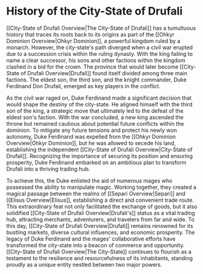 # History of the City-State of Drufali

[[City-State of Drufali Overview|The City-State of Drufali]] has a tumultuous history that traces its roots back to its origins as part of the [[Ohkyr Dominion Overview|Ohkyr Dominion]], a powerful kingdom ruled by a monarch. However, the city-state's path diverged when a civil war erupted due to a succession crisis within the ruling dynasty. With the king failing to name a clear successor, his sons and other factions within the kingdom clashed in a bid for the crown. The province that would later become [[City-State of Drufali Overview|Drufali]] found itself divided among three main factions. The eldest son, the third son, and the knight commander, Duke Ferdinand Don Drufali, emerged as key players in the conflict.

As the civil war raged on, Duke Ferdinand made a significant decision that would shape the destiny of the city-state. He aligned himself with the third son of the king, a strategic move that ultimately led to the defeat of the eldest son's faction. With the war concluded, a new king ascended the throne but remained cautious about potential future conflicts within the dominion. To mitigate any future tensions and protect his newly won autonomy, Duke Ferdinand was expelled from the [[Ohkyr Dominion Overview|Ohkyr Dominion]], but he was allowed to secede his land, establishing the independent [[City-State of Drufali Overview|City-State of Drufali]]. Recognizing the importance of securing its position and ensuring prosperity, Duke Ferdinand embarked on an ambitious plan to transform Drufali into a thriving trading hub.

To achieve this, the Duke enlisted the aid of numerous mages who possessed the ability to manipulate magic. Working together, they created a magical passage between the realms of [[Separi Overview|Separi]] and [[Elisus Overview|Elisus]], establishing a direct and convenient trade route. This extraordinary feat not only facilitated the exchange of goods, but it also solidified [[City-State of Drufali Overview|Drufali's]] status as a vital trading hub, attracting merchants, adventurers, and travelers from far and wide. To this day, [[City-State of Drufali Overview|Drufali]] remains renowned for its bustling markets, diverse cultural influences, and economic prosperity. The legacy of Duke Ferdinand and the mages' collaborative efforts have transformed the city-state into a beacon of commerce and opportunity. [[City-State of Drufali Overview|The City-State]] continues to flourish as a testament to the resilience and resourcefulness of its inhabitants, standing proudly as a unique entity nestled between two major powers.
